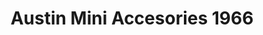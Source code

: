 ---
    title: Austin Mini Accesories 1966
    slug: Austin-Mini-Accesories-1966
    description:
    code: Austin-Mini-Accesories-1966
    image: https://cmdiy-archive.s3.us-east-1.amazonaws.com/adverts/images/Austin+Mini+Accesories+1966.jpeg
    download: https://cmdiy-archive.s3.us-east-1.amazonaws.com/adverts/documents/Austin+Mini+Accesories+1966.pdf
---